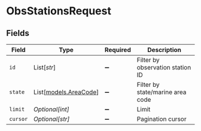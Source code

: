 # ObsStationsRequest


## Fields

| Field                                          | Type                                           | Required                                       | Description                                    |
| ---------------------------------------------- | ---------------------------------------------- | ---------------------------------------------- | ---------------------------------------------- |
| `id`                                           | List[*str*]                                    | :heavy_minus_sign:                             | Filter by observation station ID               |
| `state`                                        | List[[models.AreaCode](../models/areacode.md)] | :heavy_minus_sign:                             | Filter by state/marine area code               |
| `limit`                                        | *Optional[int]*                                | :heavy_minus_sign:                             | Limit                                          |
| `cursor`                                       | *Optional[str]*                                | :heavy_minus_sign:                             | Pagination cursor                              |